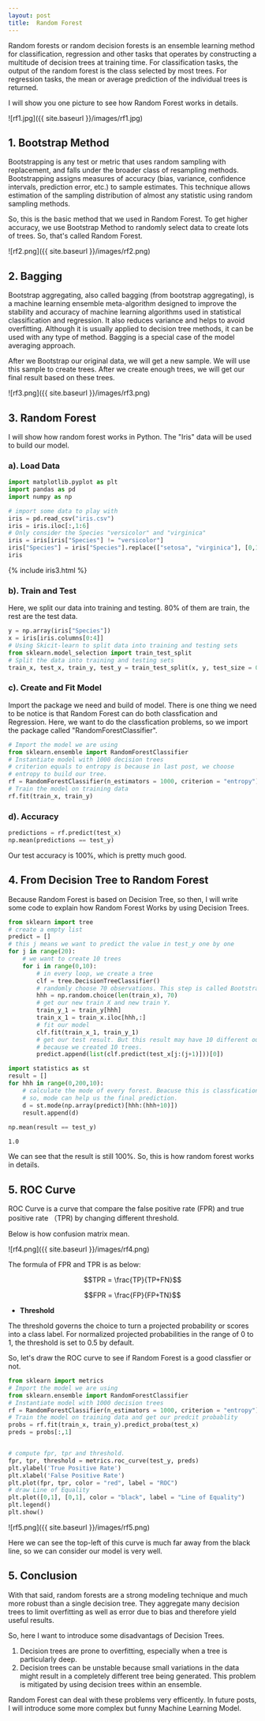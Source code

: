 ```yaml
---
layout: post
title:  Random Forest
---
```



Random forests or random decision forests is an ensemble learning method for classification, regression and other tasks that operates by constructing a multitude of decision trees at training time. For classification tasks, the output of the random forest is the class selected by most trees. For regression tasks, the mean or average prediction of the individual trees is returned.


I will show you one picture to see how Random Forest works in details.


![rf1.jpg]({{ site.baseurl }}/images/rf1.jpg)


## 1. Bootstrap Method
Bootstrapping is any test or metric that uses random sampling with replacement, and falls under the broader class of resampling methods. Bootstrapping assigns measures of accuracy (bias, variance, confidence intervals, prediction error, etc.) to sample estimates. This technique allows estimation of the sampling distribution of almost any statistic using random sampling methods.

So, this is the basic method that we used in Random Forest. To get higher accuracy, we use Bootstrap Method to randomly select data to create lots of trees. So, that's called Random Forest.

![rf2.png]({{ site.baseurl }}/images/rf2.png)

## 2. Bagging
Bootstrap aggregating, also called bagging (from bootstrap aggregating), is a machine learning ensemble meta-algorithm designed to improve the stability and accuracy of machine learning algorithms used in statistical classification and regression. It also reduces variance and helps to avoid overfitting. Although it is usually applied to decision tree methods, it can be used with any type of method. Bagging is a special case of the model averaging approach.

After we Bootstrap our original data, we will get a new sample. We will use this sample to create trees. After we create enough trees, we will get our final result based on these trees.

![rf3.png]({{ site.baseurl }}/images/rf3.png)

## 3. Random Forest

I will show how random forest works in Python. The "Iris" data will be used to build our model.

### a). Load Data
```python
import matplotlib.pyplot as plt
import pandas as pd
import numpy as np

# import some data to play with
iris = pd.read_csv("iris.csv")
iris = iris.iloc[:,1:6]
# Only consider the Species "versicolor" and "virginica"
iris = iris[iris["Species"] != "versicolor"]
iris["Species"] = iris["Species"].replace(["setosa", "virginica"], [0,1])
iris
```
{% include iris3.html %}

### b). Train and Test
Here, we split our data into training and testing. 80% of them are train, the rest are the test data.
```python
y = np.array(iris["Species"])
x = iris[iris.columns[0:4]]
# Using Skicit-learn to split data into training and testing sets
from sklearn.model_selection import train_test_split
# Split the data into training and testing sets
train_x, test_x, train_y, test_y = train_test_split(x, y, test_size = 0.2)
```

### c). Create and Fit Model
Import the package we need and build of model. There is one thing we need to be notice is that Random Forest can do both classfication and Regression. Here, we want to do the classfication problems, so we import the package called "RandomForestClassifier".

```python
# Import the model we are using
from sklearn.ensemble import RandomForestClassifier
# Instantiate model with 1000 decision trees
# criterion equals to entropy is because in last post, we choose
# entropy to build our tree.
rf = RandomForestClassifier(n_estimators = 1000, criterion = "entropy")
# Train the model on training data
rf.fit(train_x, train_y)
```

### d). Accuracy
```python
predictions = rf.predict(test_x)
np.mean(predictions == test_y)
```
Our test accuracy is 100%, which is pretty much good.


## 4. From Decision Tree to Random Forest

Because Random Forest is based on Decision Tree, so then, I will write some code to explain how Random Forest Works by using Decision Trees.

```python
from sklearn import tree
# create a empty list
predict = []
# this j means we want to predict the value in test_y one by one
for j in range(20):
    # we want to create 10 trees
    for i in range(0,10):
        # in every loop, we create a tree
        clf = tree.DecisionTreeClassifier()
        # randomly choose 70 observations. This step is called Bootstrap Method.
        hhh = np.random.choice(len(train_x), 70)
        # get our new train X and new train Y.
        train_y_1 = train_y[hhh]
        train_x_1 = train_x.iloc[hhh,:]
        # fit our model
        clf.fit(train_x_1, train_y_1)
        # get our test result. But this result may have 10 different output.
        # because we created 10 trees.
        predict.append(list(clf.predict(test_x[j:(j+1)]))[0])

import statistics as st
result = []
for hhh in range(0,200,10):
    # calculate the mode of every forest. Beacuse this is classfication questions
    # so, mode can help us the final prediction.
    d = st.mode(np.array(predict)[hhh:(hhh+10)])
    result.append(d)
    
np.mean(result == test_y)
```
```
1.0
```
We can see that the result is still 100%. So, this is how random forest works in details.


## 5. ROC Curve

ROC Curve is a curve that compare the false positive rate (FPR) and true positive rate （TPR) by changing different threshold. 

Below is how confusion matrix mean.

![rf4.png]({{ site.baseurl }}/images/rf4.png)

The formula of FPR and TPR is as below:

$$TPR = \frac{TP}{TP+FN}$$

$$FPR = \frac{FP}{FP+TN}$$

- **Threshold**

The threshold governs the choice to turn a projected probability or scores into a class label. For normalized projected probabilities in the range of 0 to 1, the threshold is set to 0.5 by default.

So, let's draw the ROC curve to see if Random Forest is a good classfier or not.

```python
from sklearn import metrics
# Import the model we are using
from sklearn.ensemble import RandomForestClassifier
# Instantiate model with 1000 decision trees
rf = RandomForestClassifier(n_estimators = 1000, criterion = "entropy")
# Train the model on training data and get our predcit probablity
probs = rf.fit(train_x, train_y).predict_proba(test_x)
preds = probs[:,1]


# compute fpr, tpr and threshold.
fpr, tpr, threshold = metrics.roc_curve(test_y, preds)
plt.ylabel('True Positive Rate')
plt.xlabel('False Positive Rate')
plt.plot(fpr, tpr, color = "red", label = "ROC")
# draw Line of Equality
plt.plot([0,1], [0,1], color = "black", label = "Line of Equality")
plt.legend()
plt.show()
```

![rf5.png]({{ site.baseurl }}/images/rf5.png)

Here we can see the top-left of this curve is much far away from the black line, so we can consider our model is very well.


## 5. Conclusion
With that said, random forests are a strong modeling technique and much more robust than a single decision tree. They aggregate many decision trees to limit overfitting as well as error due to bias and therefore yield useful results.

So, here I want to introduce some disadvantags of Decision Trees.
1. Decision trees are prone to overfitting, especially when a tree is particularly deep.
2. Decision trees can be unstable because small variations in the data might result in a completely different tree being generated. This problem is mitigated by using decision trees within an ensemble.

Random Forest can deal with these problems very efficently. In future posts, I will introduce some more complex but funny Machine Learning Model.
